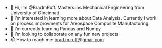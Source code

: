 - 👋 Hi, I’m @BradmRuff. Masters ins Mechanical Engineering from University of Cincinnati
- 👀 I’m interested in learning more about Data Analysis. Currently I work on process improvments for Areospace Composite Manufacturing.
- 🌱 I’m currently learning Pandas and Numpy
- 💞️ I’m looking to collaborate on any fun new projects
- 📫 How to reach me: brad.m.ruff@gmail.com

<!---
BradmRuff/BradmRuff is a ✨ special ✨ repository because its `README.md` (this file) appears on your GitHub profile.
You can click the Preview link to take a look at your changes.
--->
